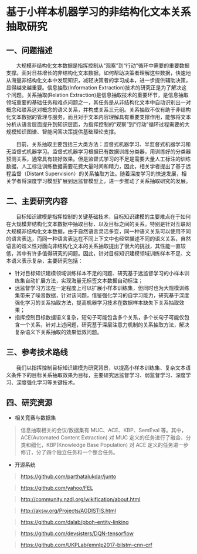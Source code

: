 # 基于小样本机器学习的非结构化文本关系抽取研究


## 一、问题描述

&#160; &#160; &#160; &#160;大规模非结构化文本数据是指挥控制从“观察”到“行动”循环中需要的重要数据支撑。面对日益增长的非结构化文本数据，如何帮助决策者理解这些数据，快速地从海量非结构化文本中发现知识，减轻决策者的学习成本，进一步提供辅助决策，显得越来越重要。信息抽取(Information Extraction)技术的研究正是为了解决这个问题。关系抽取(Relation Extraction)是信息抽取技术的重要环节，是信息抽取领域重要的基础任务和难点问题之一，其任务是从非结构化文本中自动识别出一对概念和联系这对概念的语义关系，并构成关系三元组。关系抽取不仅有助于非结构化文本数据的管理与服务，而且对于文本内容理解具有重要支撑作用，能够将文本分析从语言层面提升到知识层面，为指挥控制的“观察”到“行动”循环过程需要的大规模知识图谱、智能问答决策提供基础理论支撑。

&#160; &#160; &#160; &#160;目前，关系抽取主要包括三大类方法：监督式机器学习、半监督式机器学习和无监督式机器学习。监督式机器学习根据已有数据训练分类器，用训练好的分类器预测关系，通常具有较好效果。但是监督式学习的不足是需要大量人工标注的训练数据，人工标注训练数据需要花费大量时间和精力，因此，相关学者提出了基于远程监督（Distant Supervision）的关系抽取方法。随着深度学习的快速发展，相关学者将深度学习模型扩展到远监督模型上，进一步推动了关系抽取研究的发展。

## 二、主要研究内容
&#160; &#160; &#160; &#160;目标知识建模是指挥控制的关键基础技术，目标知识建模的主要难点在于如何在大规模非结构化文本数据中抽取目标、以及目标之间的关系。特别是针对互联网大规模非结构化文本数据，由于自然语言灵活多变，同一种语义关系可以使用不同的语言表达，而同一种语言表达在不同上下文中也经常描述不同的语义关系，自然语言的歧义性对面向非结构化文本的关系抽取提出了很大的挑战，其性能一直较低，其中有许多值得研究的问题。因此，针对目标知识建模领域训练样本不足、文本语义表示复杂，主要研究包括：

  - 针对目标知识建模领域训练样本不足的问题、研究基于远监督学习的小样本训练集自动扩展方法，实现海量无标签文本数据自动标注；
  - 远监督学习方法在一定程度上可以扩展小样本训练集，但同时也为大规模训练集带来了噪音数据，针对该问题，借鉴强化学习的自学习能力，研究基于深度强化学习的关系抽取方法，提高机器学习技术在数据样本缺失下关系抽取效果；
  - 指挥控制目标数据语义复杂，短句子可能包含多个关系，多个长句子可能仅包含一个关系，针对上述问题，研究基于深层注意力机制的关系抽取方法，解决复杂语义下关系抽取的效果低效问题。

## 三、参考技术路线

&#160; &#160; &#160; &#160;我们以指挥控制目标知识建模为研究背景，以提高小样本训练集、复杂文本语义条件下的目标关系抽取效果为目标，主要研究远监督学习、弱监督学习、深度学习、深度强化学习等关键技术。

## 四、研究资源

  - 相关竞赛与数据集
  
> 信息抽取相关的会议/数据集有 MUC、ACE、KBP、SemEval 等。其中，ACE(Automated Content Extraction) 对 MUC 定义的任务进行了融合、分类和细化，KBP(Knowledge Base Population) 对 ACE 定义的任务进一步修订，分了四个独立任务和一个整合任务。
  
  - 开源系统
> https://github.com/parthatalukdar/junto

> https://github.com/yahoo/FEL

> http://community.nzdl.org/wikification/about.html

> http://aksw.org/Projects/AGDISTIS.html

> https://github.com/dalab/pboh-entity-linking

> https://github.com/devsisters/DQN-tensorflow

> https://github.com/UKPLab/emnlp2017-bilstm-cnn-crf
